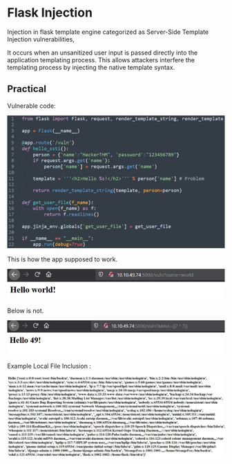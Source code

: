 # Flask Injection 

Injection in flask template engine categorized as Server-Side Template Injection vulnerabilities,

It occurs when an unsanitized user input is passed  directly into the application templating process. This allows attackers interfere the templating process by injecting the native template syntax.

## Practical

Vulnerable code:

![d500a41488b1eb66d42a4d3fa000fa6c.png](../_resources/32c545d6c13c47b7bfbf51df6a093190.png)

This is how the app supposed to work.

![515392d0615d3f78e8e67c1e349a3fd7.png](../_resources/4af285d78b3643a5a993e9db86ebe418.png)

Below is not.

![eb6b002a33872f4b6edc171fa8a1c5e1.png](../_resources/11694a66aae6474587778456256d7d2e.png)

Example Local File Inclusion :

![5ac5179d5ae4390f060e436457735247.png](../_resources/a8cd947fad6c4efc808b3cd43f6c411d.png)

